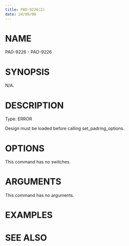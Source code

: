 ```yaml
---
title: PAD-9226(2)
date: 24/09/08
---
```


# NAME

PAD-9226 - PAD-9226

# SYNOPSIS

N/A.

# DESCRIPTION

Type: ERROR

Design must be loaded before calling set_padring_options.

# OPTIONS

This command has no switches.

# ARGUMENTS

This command has no arguments.

# EXAMPLES

# SEE ALSO
